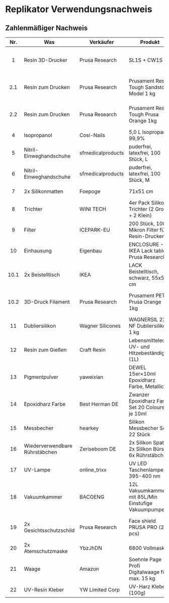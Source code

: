 # Replikator Verwendungsnachweis


## Zahlenmäßiger Nachweis

|  Nr.  | Was                            | Verkäufer         | Produkt                                               | Link |      Preis |   Rabatt | Bestelldatum | Lieferdatum | Beleg                                                                                                                                                                                       |
| :---: | ------------------------------ | ----------------- | ----------------------------------------------------- | ---- | ---------: | -------: | :----------: | :---------: | ------------------------------------------------------------------------------------------------------------------------------------------------------------------------------------------- |
|   1   | Resin 3D-Drucker               | Prusa Research    | SL1S + CW1S                                           | [15] | 2.432,95 € | 128,05 € |  07.04.2022  |             | [Resin 3D-Drucker + Resin zum Drucken + 3D-Druck Filament - Prusa Research.pdf](Belege/Resin%203D-Drucker%20+%20Resin%20zum%20Drucken%20+%203D-Druck%20Filament%20-%20Prusa%20Research.pdf) |
|  2.1  | Resin zum Drucken              | Prusa Research    | Prusament Resin Tough Sandstone Model 1 kg            | [37] |    65,55 € |   3,45 € |  07.04.2022  |             | [Resin 3D-Drucker + Resin zum Drucken + 3D-Druck Filament - Prusa Research.pdf](Belege/Resin%203D-Drucker%20+%20Resin%20zum%20Drucken%20+%203D-Druck%20Filament%20-%20Prusa%20Research.pdf) |
|  2.2  | Resin zum Drucken              | Prusa Research    | Prusament Resin Tough Prusa Orange 1kg                | [39] |     0,00 € |  69,00 € |  07.04.2022  |             | [Resin 3D-Drucker + Resin zum Drucken + 3D-Druck Filament - Prusa Research.pdf](Belege/Resin%203D-Drucker%20+%20Resin%20zum%20Drucken%20+%203D-Druck%20Filament%20-%20Prusa%20Research.pdf) |
|   4   | Isopropanol                    | Cosi-Nails        | 5,0 L Isopropanol 99,9%                               | [36] |    24,90 € |   0,00 € |  04.04.2022  | 11.04.2022  | [Isopropanol - Cosi-Nails.pdf](Belege/Isopropanol%20-%20Cosi-Nails.pdf)                                                                                                                     |
|   5   | Nitril-Einweghandschuhe        | sfmedicalproducts | puderfrei, latexfrei, 100 Stück, L                    | [19] |    12,99 € |   0,00 € |  31.03.2022  | 04.04.2022  | [Einweghandschuhe - sfmedicalproducts.pdf](Belege/Einweghandschuhe%20-%20sfmedicalproducts.pdf)                                                                                             |
|   6   | Nitril-Einweghandschuhe        | sfmedicalproducts | puderfrei, latexfrei, 100 Stück, M                    | [20] |    12,99 € |   0,00 € |  31.03.2022  | 04.04.2022  | [Einweghandschuhe - sfmedicalproducts.pdf](Belege/Einweghandschuhe%20-%20sfmedicalproducts.pdf)                                                                                             |
|   7   | 2x Silikonmatten               | Foepoge           | 71x51 cm                                              | [21] |    37,78 € |   0,00 € |  01.04.2022  | 04.04.2022  | [Silikonmatte - Foepoge.pdf](Belege/Messbecher%20-%20hearkey.pdf)                                                                                                                           |
|   8   | Trichter                       | WINI TECH         | 4er Pack Silikon-Trichter (2 Groß + 2 Klein)          | [22] |     7,99 € |   0,00 € |  04.04.2022  | 06.04.2022  | [Trichter - WINI TECH.pdf](Belege/Trichter%20-%20WINI%20TECH.pdf)                                                                                                                           |
|   9   | Filter                         | ICEPARK-EU        | 200 Stück, 100 Mikron Filter für Resin-Drucker        | [23] |    11,89 € |   0,00 € |  04.04.2022  | 05.04.2022  | [Filter - ICEPARK-EU.pdf](Belege/Filter%20-%20ICEPARK-EU.pdf)                                                                                                                               |
|  10   | Einhausung                     | Eigenbau          | ENCLOSURE - IKEA Lack table - Prusa Research          | [24] |            |          |              |             |                                                                                                                                                                                             |
| 10.1  | 2x Beistelltisch               | IKEA              | LACK Beistelltisch, schwarz, 55x55 cm                 | [35] |    17,88 € |   0,00 € |  01.04.2022  | 01.04.2022  | [Beistelltisch - IKEA.pdf](Belege/Beistelltisch%20-%20IKEA.pdf)                                                                                                                             |
| 10.2  | 3D-Druck Filament              | Prusa Research    | Prusament PETG Prusa Orange 1kg                       | [38] |    28,49 € |   1,50 € |  07.04.2022  |             | [Resin 3D-Drucker + Resin zum Drucken + 3D-Druck Filament - Prusa Research.pdf](Belege/Resin%203D-Drucker%20+%20Resin%20zum%20Drucken%20+%203D-Druck%20Filament%20-%20Prusa%20Research.pdf) |
|  11   | Dubliersilikon                 | Wagner Silicones  | WAGNERSIL 22 NF Dubliersilikon, 1 kg                  | [25] |    40,68 € |   0,00 € |  04.04.2022  | 07.04.2022  | [Dubliersilikon - Wagner Silicones.pdf](Belege/Dubliersilikon%20-%20Wagner%20Silicones.pdf)                                                                                                 |
|  12   | Resin zum Gießen               | Craft Resin       | Lebensmittelecht,  UV- und Hitzebeständig (1L)        | [26] |     0,00 € |  39,99 € |  01.04.2022  | 13.04.2022  |                                                                                                                                                                                             |
|  13   | Pigmentpulver                  | yaweixian         | DEWEL 15er×10ml Epoxidharz Farbe, Metallic            | [27] |    12,99 € |   6,00 € |  13.04.2022  | 14.04.2022  | [Pigmentpulver - yaweixian.pdf](Belege/Pigmentpulver%20-%20yaweixian.pdf)                                                                                                                   |
|  14   | Epoxidharz Farbe               | Best Herman DE    | Zwanzer Epoxidharz Farbe Set 20 Colours - je 10ml     | [28] |    14,44 € |   0,00 € |  04.04.2022  | 05.04.2022  | [Epoxidharz Farbe - Best Herman DE.pdf](Belege/Epoxidharz%20Farbe%20-%20Best%20Herman%20DE.pdf)                                                                                             |
|  15   | Messbecher                     | hearkey           | Silikon Messbecher Set 22 Stück                       | [29] |    12,59 € |   1,40 € |  31.03.2022  | 01.04.2022  | [Messbecher - hearkey.pdf](Belege/Messbecher%20-%20hearkey.pdf)                                                                                                                             |
|  16   | Wiederverwendbare Rührstäbchen | Zeriseboom DE     | 2x Silikon Spatel, 2x Silikon Bürste, 6x Rührstäbchen | [30] |    12,99 € |   0,00 € |  01.04.2022  | 04.04.2022  | [Rührstäbchen - Zeriseboom DE.pdf](Belege/Rührstäbchen%20-%20Zeriseboom%20DE.pdf)                                                                                                           |
|  17   | UV-Lampe                       | online_trixx      | UV LED Taschenlampe, 395-400 nm                       | [31] |    19,90 € |   0,00 € |  04.04.2022  | 07.04.2022  | [UV-Lampe - online_trixx.pdf](Belege/UV-Lampe%20-%20online_trixx.pdf)                                                                                                                       |
|  18   | Vakuumkammer                   | BACOENG           | 12L Vakuumkammer mit 85L/Min Einstufige Vakuumpumpe   | [32] |   189,99 € |   0,00 € |  01.04.2022  | 04.04.2022  | [Vakuumkammer - BACOENG.pdf](Belege/Vakuumkammer%20-%20BACOENG.pdf)                                                                                                                         |
|  19   | 2x Gesichtsschutzschild        | Prusa Research    | Face shield PRUSA PRO (2 pcs)                         | [40] |     0,00 € |  11,64 € |  07.04.2022  |             | [Resin 3D-Drucker + Resin zum Drucken + 3D-Druck Filament - Prusa Research.pdf](Belege/Resin%203D-Drucker%20+%20Resin%20zum%20Drucken%20+%203D-Druck%20Filament%20-%20Prusa%20Research.pdf) |
|  20   | 2x Atemschutzmaske             | YbzJhDN           | 6800 Vollmaske                                        | [41] |    89,00 € |   0,00 € |  25.04.2022  |             |                                                                                                                                                                                             |
|  21   | Waage                          | Amazon            | Soehnle Page Profi Digitalwaage für max. 15 kg        | [42] |    28,23 € |   0,00 € |  25.04.2022  |             |                                                                                                                                                                                             |
|  22   | UV-Resin Kleber                | YW Limited Corp   | UV-Harz Kleber (100g)                                 | [43] |    13,99 € |   2,00 € |  25.04.2022  |             |                                                                                                                                                                                             |


[15]: https://www.prusa3d.com/de/produkt/original-prusa-sl1s-speed-3d-printer-cw1s-bundle
[19]: https://smile.amazon.de/dp/B00X81MA0Q
[20]: https://smile.amazon.de/dp/B00X81M4FW
[21]: https://smile.amazon.de/dp/B09KV3SG8W
[22]: https://smile.amazon.de/dp/B07PWDWGJ7
[23]: https://smile.amazon.de/dp/B087TB19MS
[24]: https://www.prusaprinters.org/prints/17-original-prusa-i3-mk3-enclosure-ikea-lack-table-pr
[25]: https://smile.amazon.de/dp/B01703HDWW
[26]: https://smile.amazon.de/dp/B07PN68WXY
[27]: https://smile.amazon.de/dp/B07NV9SM18
[28]: https://smile.amazon.de/dp/B088STZWN7
[29]: https://smile.amazon.de/dp/B0948HLCNH
[30]: https://smile.amazon.de/dp/B094J2R1HR
[31]: https://www.ebay.de/itm/383173499784
[32]: https://smile.amazon.de/dp/B01HRHVXM2
[35]: https://www.ikea.com/de/de/p/lack-beistelltisch-schwarz-20011408
[36]: https://smile.amazon.de/dp/B086ZN38KR
[37]: https://www.prusa3d.com/de/produkt/prusament-resin-tough-sandstone-model-1-kg/
[38]: https://www.prusa3d.com/de/produkt/prusament-petg-prusa-orange-1kg/
[39]: https://www.prusa3d.com/de/produkt/prusament-resin-tough-2/
[40]: https://www.prusa3d.com/de/produkt/face-shield-prusa-pro-2-pcs/
[41]: https://smile.amazon.de/dp/B07X1WBDM8
[42]: https://smile.amazon.de/dp/B002RLFS20
[43]: https://smile.amazon.de/dp/B088K1M89K
